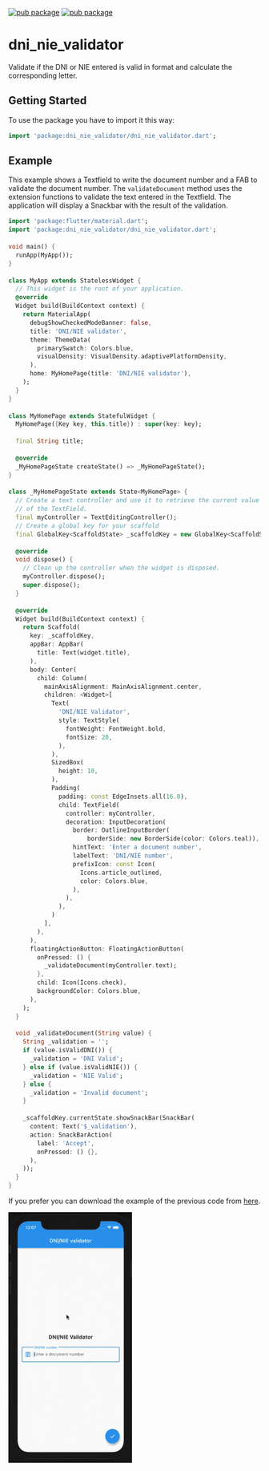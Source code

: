[![pub package](https://img.shields.io/pub/v/dni_nie_validator.svg)](https://pub.dev/packages/dni_nie_validator)
[![pub package](https://img.shields.io/apm/l/package:dni_nie_validator)](https://pub.dev/packages/dni_nie_validator)

# dni_nie_validator

Validate if the DNI or NIE entered is valid in format and calculate the corresponding letter.

## Getting Started


To use the package you have to import it this way:
```dart
import 'package:dni_nie_validator/dni_nie_validator.dart';

```

## Example

This example shows a Textfield to write the document number and a FAB to validate the document number.
The ``validateDocument`` method uses the extension functions to validate the text entered in the Textfield. The application will display a Snackbar with the result of the validation.

````dart
import 'package:flutter/material.dart';
import 'package:dni_nie_validator/dni_nie_validator.dart';

void main() {
  runApp(MyApp());
}

class MyApp extends StatelessWidget {
  // This widget is the root of your application.
  @override
  Widget build(BuildContext context) {
    return MaterialApp(
      debugShowCheckedModeBanner: false,
      title: 'DNI/NIE validator',
      theme: ThemeData(
        primarySwatch: Colors.blue,
        visualDensity: VisualDensity.adaptivePlatformDensity,
      ),
      home: MyHomePage(title: 'DNI/NIE validator'),
    );
  }
}

class MyHomePage extends StatefulWidget {
  MyHomePage({Key key, this.title}) : super(key: key);

  final String title;

  @override
  _MyHomePageState createState() => _MyHomePageState();
}

class _MyHomePageState extends State<MyHomePage> {
  // Create a text controller and use it to retrieve the current value
  // of the TextField.
  final myController = TextEditingController();
  // Create a global key for your scaffold
  final GlobalKey<ScaffoldState> _scaffoldKey = new GlobalKey<ScaffoldState>();

  @override
  void dispose() {
    // Clean up the controller when the widget is disposed.
    myController.dispose();
    super.dispose();
  }

  @override
  Widget build(BuildContext context) {
    return Scaffold(
      key: _scaffoldKey,
      appBar: AppBar(
        title: Text(widget.title),
      ),
      body: Center(
        child: Column(
          mainAxisAlignment: MainAxisAlignment.center,
          children: <Widget>[
            Text(
              'DNI/NIE Validator',
              style: TextStyle(
                fontWeight: FontWeight.bold,
                fontSize: 20,
              ),
            ),
            SizedBox(
              height: 10,
            ),
            Padding(
              padding: const EdgeInsets.all(16.0),
              child: TextField(
                controller: myController,
                decoration: InputDecoration(
                  border: OutlineInputBorder(
                      borderSide: new BorderSide(color: Colors.teal)),
                  hintText: 'Enter a document number',
                  labelText: 'DNI/NIE number',
                  prefixIcon: const Icon(
                    Icons.article_outlined,
                    color: Colors.blue,
                  ),
                ),
              ),
            )
          ],
        ),
      ),
      floatingActionButton: FloatingActionButton(
        onPressed: () {
          _validateDocument(myController.text);
        },
        child: Icon(Icons.check),
        backgroundColor: Colors.blue,
      ),
    );
  }

  void _validateDocument(String value) {
    String _validation = '';
    if (value.isValidDNI()) {
      _validation = 'DNI Valid';
    } else if (value.isValidNIE()) {
      _validation = 'NIE Valid';
    } else {
      _validation = 'Invalid document';
    }

    _scaffoldKey.currentState.showSnackBar(SnackBar(
      content: Text('$_validation'),
      action: SnackBarAction(
        label: 'Accept',
        onPressed: () {},
      ),
    ));
  }
}
````
If you prefer you can download the example of the previous code from [here](https://github.com/AnnaPS/DniNieValidatorFlutter).

<img height="500" alt="" src="https://github.com/AnnaPS/dni_nie_validator/blob/master/validator.gif?raw=true"> 

